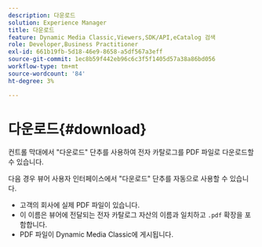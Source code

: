 ```yaml
---
description: 다운로드
solution: Experience Manager
title: 다운로드
feature: Dynamic Media Classic,Viewers,SDK/API,eCatalog 검색
role: Developer,Business Practitioner
exl-id: 661b19fb-5d18-46e9-8658-a5df567a3eff
source-git-commit: 1ec8b59f442eb96c6c3f5f1405d57a38a86bd056
workflow-type: tm+mt
source-wordcount: '84'
ht-degree: 3%

---
```


# 다운로드{#download}

컨트롤 막대에서 &quot;다운로드&quot; 단추를 사용하여 전자 카탈로그를 PDF 파일로 다운로드할 수 있습니다.

다음 경우 뷰어 사용자 인터페이스에서 &quot;다운로드&quot; 단추를 자동으로 사용할 수 있습니다.

* 고객의 회사에 실제 PDF 파일이 있습니다.
* 이 이름은 뷰어에 전달되는 전자 카탈로그 자산의 이름과 일치하고 `.pdf` 확장을 포함합니다.
* PDF 파일이 Dynamic Media Classic에 게시됩니다.
